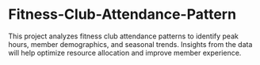 # Fitness-Club-Attendance-Pattern
This project analyzes fitness club attendance patterns to identify peak hours, member demographics, and seasonal trends. Insights from the data will help optimize resource allocation and improve member experience.
